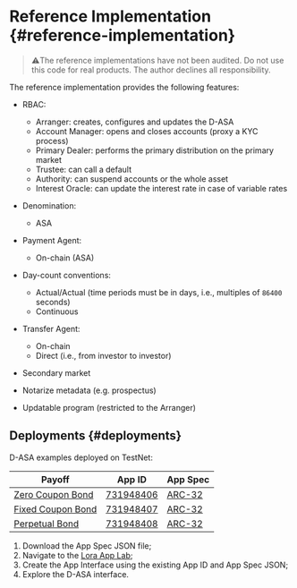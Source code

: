 # Reference Implementation {#reference-implementation}

> ⚠️The reference implementations have not been audited. Do not use this code for
> real products. The author declines all responsibility.

The reference implementation provides the following features:

- RBAC:
  - Arranger: creates, configures and updates the D-ASA
  - Account Manager: opens and closes accounts (proxy a KYC process)
  - Primary Dealer: performs the primary distribution on the primary market
  - Trustee: can call a default
  - Authority: can suspend accounts or the whole asset
  - Interest Oracle: can update the interest rate in case of variable rates

- Denomination:
  - ASA

- Payment Agent:
  - On-chain (ASA)

- Day-count conventions:
  - Actual/Actual (time periods must be in days, i.e., multiples of `86400` seconds)
  - Continuous

- Transfer Agent:
  - On-chain
  - Direct (i.e., from investor to investor)

- Secondary market

- Notarize metadata (e.g. prospectus)

- Updatable program (restricted to the Arranger)

## Deployments {#deployments}

D-ASA examples deployed on TestNet:

| Payoff                                          | App ID                                                                        | App Spec                                                                                                                             |
|-------------------------------------------------|-------------------------------------------------------------------------------|--------------------------------------------------------------------------------------------------------------------------------------|
| [Zero Coupon Bond](./ref-zero-coupon-bond.md)   | <a href="https://lora.algokit.io/testnet/application/731948406">731948406</a> | <a href="https://github.com/cusma/d-asa/blob/main/smart_contracts/artifacts/zero_coupon_bond/ZeroCouponBond.arc32.json">ARC-32</a>   |
| [Fixed Coupon Bond](./ref-fixed-coupon-bond.md) | <a href="https://lora.algokit.io/testnet/application/731948407">731948407</a> | <a href="https://github.com/cusma/d-asa/blob/main/smart_contracts/artifacts/fixed_coupon_bond/FixedCouponBond.arc32.json">ARC-32</a> |
| [Perpetual Bond](./ref-perpetual-bond.md)       | <a href="https://lora.algokit.io/testnet/application/731948408">731948408</a> | <a href="https://github.com/cusma/d-asa/blob/main/smart_contracts/artifacts/perpetual_bond/PerpetualBond.arc32.json">ARC-32</a>      |

1. Download the App Spec JSON file;
1. Navigate to the <a href="https://lora.algokit.io/testnet/app-lab">Lora App Lab</a>;
1. Create the App Interface using the existing App ID and App Spec JSON;
1. Explore the D-ASA interface.
